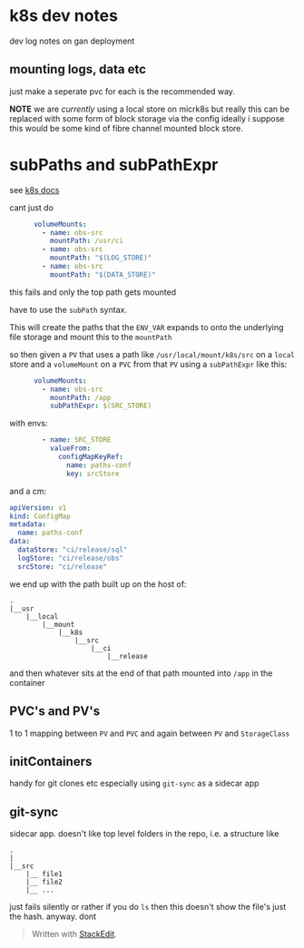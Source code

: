 

# k8s dev notes

dev log notes on gan deployment

## mounting logs, data etc

just make a seperate pvc for each is the recommended way.

__NOTE__ we are _currently_ using a local store on micrk8s but really this can be replaced with some form of block storage via the config ideally i suppose this would be some kind of fibre channel mounted block store.


# subPaths and subPathExpr

see [k8s docs](https://kubernetes.io/docs/concepts/storage/volumes/#using-subpath)

cant just do 

```yaml
      volumeMounts:
        - name: obs-src
          mountPath: /usr/ci
        - name: obs-src
          mountPath: "$(LOG_STORE)"
        - name: obs-src
          mountPath: "$(DATA_STORE)"
```
this fails and only the top path gets mounted

have to use the `subPath` syntax.

This will create the paths that the `ENV_VAR` expands to onto the underlying file storage and mount this to the `mountPath`

so then given a `PV` that uses a path like `/usr/local/mount/k8s/src` on a `local` store and a `volumeMount` on a `PVC` from that `PV` using a `subPathExpr` like this: 
```yaml
      volumeMounts:
        - name: obs-src
          mountPath: /app
          subPathExpr: $(SRC_STORE)
```
with envs:
```yaml
        - name: SRC_STORE
          valueFrom:
            configMapKeyRef:
              name: paths-conf
              key: srcStore
```
and a cm:
```yaml
apiVersion: v1
kind: ConfigMap
metadata:
  name: paths-conf
data:
  dataStore: "ci/release/sql"
  logStore: "ci/release/obs"
  srcStore: "ci/release"
```

we end up with the path built up on the host of:
```
.
|__usr
	|__local
		|__mount
			|__k8s
				|__src
					|__ci
						|__release
```
and then whatever sits at the end of that path mounted into `/app` in the container

## PVC's and PV's

1 to 1 mapping between `PV` and `PVC` and again between `PV` and `StorageClass`
 
## initContainers

handy for git clones etc
especially using `git-sync` as a sidecar app
## git-sync

sidecar app. doesn't like top level folders in the repo, i.e. a structure like
```
.
|
|__src
	|__ file1
	|__ file2
	|__ ...
```
just fails silently or rather if you do `ls` then this doesn't show the file's just the hash. anyway. dont
> Written with [StackEdit](https://stackedit.io/).
<!--stackedit_data:
eyJoaXN0b3J5IjpbLTEyNjcwODY3NjcsNzM5NDMzMjc2LC0xNz
AzOTA4MjI5LC0xMDE1NjY2NjU3LDExMzA2NjY0MDAsLTE1MjU4
MzQyOTYsNjEwMjEwNjY2LDkwMDYwMDI1XX0=
-->